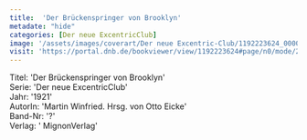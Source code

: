 ```yaml
---
title:  'Der Brückenspringer von Brooklyn'
metadate: "hide"
categories: [Der neue ExcentricClub]
image: '/assets/images/coverart/Der neue Excentric-Club/1192223624_00000010.jpg'
visit: 'https://portal.dnb.de/bookviewer/view/1192223624#page/n0/mode/2up'
---
```

Titel: 'Der Brückenspringer von Brooklyn' <br>
Serie: 'Der neue ExcentricClub' <br>
Jahr: '1921' <br>
AutorIn: 'Martin Winfried. Hrsg. von Otto Eicke' <br>
Band-Nr: '?' <br>
Verlag: ' MignonVerlag'